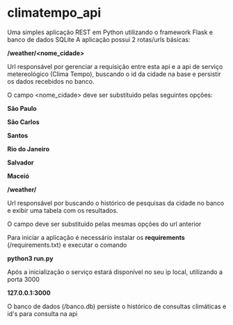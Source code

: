 # climatempo_api

Uma simples aplicação REST em Python utilizando o framework Flask e banco de dados SQLite
A aplicação possui 2 rotas/urls básicas:

<b> /weather/<nome_cidade> </b>

Url responsável por gerenciar a requisição entre esta api e a api de serviço metereológico (Clima Tempo), buscando o id da cidade na base e persistir os dados recebidos no banco.

O campo <nome_cidade> deve ser substituido pelas seguintes opções:

<p><b>São Paulo</b></p> 
<p><b>São Carlos</b></p>
<p><b>Santos</b></p>
<p><b>Rio do Janeiro</b></p>
<p><b>Salvador</b></p>
<p><b>Maceió</b></p>

<p><b> /weather/<nome_cidade> </b></p>
  
<p>Url responsável por buscando o histórico de pesquisas da cidade no banco e exibir uma tabela com os resultados.</p>

<p>O campo <nome_cidade> deve ser substituido pelas mesmas opções do url anterior</p>

Para iniciar a aplicação é necessário instalar os <b>requirements</b> (/requirements.txt) e executar o comando

<p><b>python3 run.py</p></b>

Após a inicialização o serviço estará disponível no seu ip local, utilizando a porta 3000

<p><b>127.0.0.1:3000</p></b>

O banco de dados (/banco.db) persiste o histórico de consultas climáticas e id's para consulta na api
